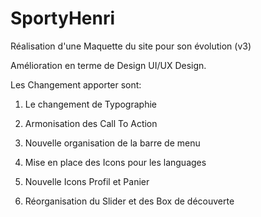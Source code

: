 # SportyHenri

Réalisation d'une Maquette du site pour son évolution (v3)

Amélioration en terme de Design UI/UX Design.

Les Changement apporter sont:

1. Le changement de Typographie

2. Armonisation des Call To Action

3. Nouvelle organisation de la barre de menu

4. Mise en place des Icons pour les languages

5. Nouvelle Icons Profil et Panier

6. Réorganisation du Slider et des Box de découverte
